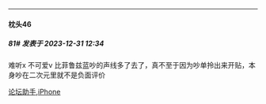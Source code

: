 
*****

####  枕头46  
##### 81#       发表于 2023-12-31 12:34

难听x 不可爱v 
比菲鲁兹蓝吵的声线多了去了，真不至于因为吵单拎出来开贴，本身吵在二次元里就不是负面评价

[论坛助手,iPhone](https://bbs.saraba1st.com/2b/forum.php?mod=viewthread&amp;tid=2029836)

